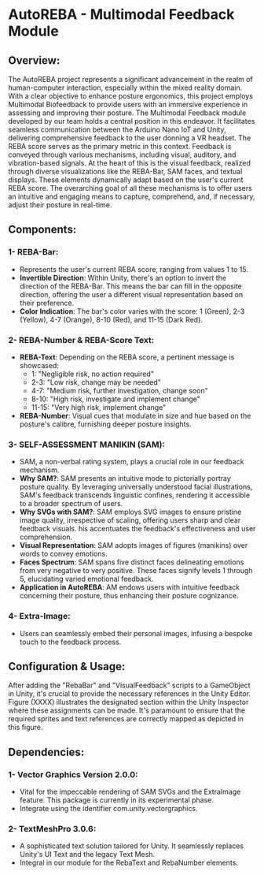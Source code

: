 # AutoREBA - Multimodal Feedback Module

## Overview:
The AutoREBA project represents a significant advancement in the realm of human-computer interaction, 
especially within the mixed reality domain. With a clear objective to enhance posture ergonomics, 
this project employs Multimodal Biofeedback to provide users with an immersive experience in assessing and 
improving their posture. The Multimodal Feedback module developed by our team holds a central position in this endeavor. 
It facilitates seamless communication between the Arduino Nano IoT and Unity, delivering comprehensive feedback to the
user donning a VR headset. The REBA score serves as the primary metric in this context. Feedback is conveyed through various mechanisms, 
including visual, auditory, and vibration-based signals. At the heart of this is the visual feedback, realized through 
diverse visualizations like the REBA-Bar, SAM faces, and textual displays. These elements dynamically adapt based on the user's 
current REBA score. The overarching goal of all these mechanisms is to offer users an intuitive and engaging means to capture, 
comprehend, and, if necessary, adjust their posture in real-time.

## Components:
### 1- REBA-Bar:
- Represents the user's current REBA score, ranging from values 1 to 15.
- **Invertible Direction**: Within Unity, there's an option to invert the direction of the REBA-Bar. This means the bar can fill in the opposite direction, offering the user a different visual representation based on their preference.
- **Color Indication**: The bar's color varies with the score: 1 (Green), 2-3 (Yellow), 4-7 (Orange), 8-10 (Red), and 11-15 (Dark Red).
### 2- REBA-Number & REBA-Score Text:
- **REBA-Text**: Depending on the REBA score, a pertinent message is showcased:
  - 1: "Negligible risk, no action required"
  - 2-3: "Low risk, change may be needed"
  - 4-7: "Medium risk, further investigation, change soon"
  - 8-10: "High risk, investigate and implement change"
  - 11-15: "Very high risk, implement change"
- **REBA-Number**: Visual cues that modulate in size and hue based on the posture's calibre, furnishing deeper posture insights.
### 3- SELF-ASSESSMENT MANIKIN (SAM):
- SAM, a non-verbal rating system, plays a crucial role in our feedback mechanism.
- **Why SAM?**: SAM presents an intuitive mode to pictorially portray posture quality. By leveraging universally understood facial illustrations, SAM's feedback transcends
linguistic confines, rendering it accessible to a broader spectrum of users.
- **Why SVGs with SAM?**: SAM employs SVG images to ensure pristine image quality, irrespective of scaling, offering users sharp and clear feedback visuals.
his accentuates the feedback's effectiveness and user comprehension.
- **Visual Representation**: SAM adopts images of figures (manikins) over words to convey emotions.
- **Faces Spectrum**: SAM spans five distinct faces delineating emotions from very negative to very positive. These faces signify levels 1 through 5, elucidating varied emotional feedback.
- **Application in AutoREBA**: AM endows users with intuitive feedback concerning their posture, thus enhancing their posture cognizance.
### 4- Extra-Image:
- Users can seamlessly embed their personal images, infusing a bespoke touch to the feedback process.

## Configuration & Usage:
After adding the "RebaBar" and "VisualFeedback" scripts to a GameObject in Unity, it's crucial to provide the necessary references in the Unity Editor.
Figure (XXXX) illustrates the designated section within the Unity Inspector where these assignments can be made.
It's paramount to ensure that the required sprites and text references are correctly mapped as depicted in this figure.

## Dependencies:
### 1- **Vector Graphics Version 2.0.0**:
- Vital for the impeccable rendering of SAM SVGs and the ExtraImage feature. This package is currently in its experimental phase.
- Integrate using the identifier com.unity.vectorgraphics.
### 2- **TextMeshPro 3.0.6**:
- A sophisticated text solution tailored for Unity. It seamlessly replaces Unity's UI Text and the legacy Text Mesh.
- Integral in our module for the RebaText and RebaNumber elements.
